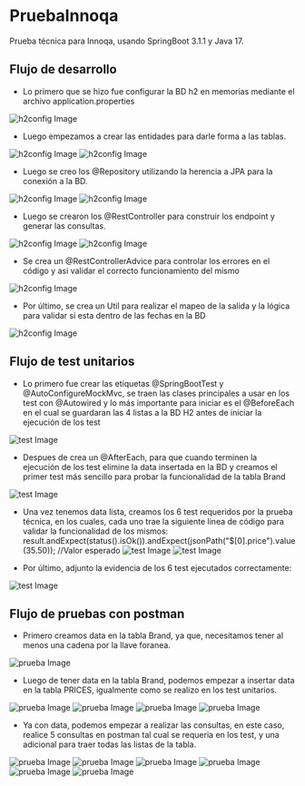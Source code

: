 # PruebaInnoqa
Prueba técnica para Innoqa, usando SpringBoot 3.1.1 y Java 17. 

## Flujo de desarrollo

 - Lo primero que se hizo fue configurar la BD h2 en memorias mediante el archivo application.properties 

![h2config Image](./images/h2config.png)

 - Luego empezamos a crear las entidades para darle forma a las tablas.

![h2config Image](./images/pricesentity.png)
![h2config Image](./images/brandentity.png)

 - Luego se creo los @Repository utilizando la herencia a JPA para la conexión a la BD.

![h2config Image](./images/brandrepo.png)
![h2config Image](./images/pricesrepo.png)

 - Luego se crearon los @RestController para construir los endpoint y generar las consultas.

![h2config Image](./images/brandcontroller.png)
![h2config Image](./images/pricescontroller.png)

 - Se crea un @RestControllerAdvice para controlar los errores en el código y asi validar el correcto funcionamiento del mismo

![h2config Image](./images/exceptioncontroller.png)

 - Por último, se crea un Util para realizar el mapeo de la salida y la lógica para validar si esta dentro de las fechas en la BD

![h2config Image](./images/util.png)

## Flujo de test unitarios

 - Lo primero fue crear las etiquetas @SpringBootTest y @AutoConfigureMockMvc, se traen las clases principales a usar en los test con @Autowired y lo más importante para iniciar es el @BeforeEach en el cual se guardaran las 4 listas a la BD H2 antes de iniciar la ejecución de los test

![test Image](./images/before.png)

 - Despues de crea un @AfterEach, para que cuando terminen la ejecución de los test elimine la data insertada en la BD y creamos el primer test más sencillo para probar la funcionalidad de la tabla Brand

![test Image](./images/after.png)

 - Una vez tenemos data lista, creamos los 6 test requeridos por la prueba técnica, en los cuales, cada uno trae la siguiente linea de código para validar la funcionalidad de los mismos:  
      result.andExpect(status().isOk()).andExpect(jsonPath("$[0].price").value(35.50)); //Valor esperado
![test Image](./images/untest.png)
![test Image](./images/focustest.png)

 - Por último, adjunto la evidencia de los 6 test ejecutados correctamente:

![test Image](./images/6testincode.png)

## Flujo de pruebas con postman

 - Primero creamos data en la tabla Brand, ya que, necesitamos tener al menos una cadena por la llave foranea.

![prueba Image](./images/Brand.png)

 - Luego de tener data en la tabla Brand, podemos empezar a insertar data en la tabla PRICES, igualmente como se realizo en los test unitarios.

![prueba Image](./images/createPrice0.png) ![prueba Image](./images/createPrice1.png) ![prueba Image](./images/createPrice2.png) ![prueba Image](./images/createPrice3.png)

 - Ya con data, podemos empezar a realizar las consultas, en este caso, realice 5 consultas en postman tal cual se requeria en los test, y una adicional para traer todas las listas de la tabla.

![prueba Image](./images/test1.png) ![prueba Image](./images/test2.png) ![prueba Image](./images/test3.png) ![prueba Image](./images/test4.png) ![prueba Image](./images/test5.png) ![prueba Image](./images/getAll.png)
